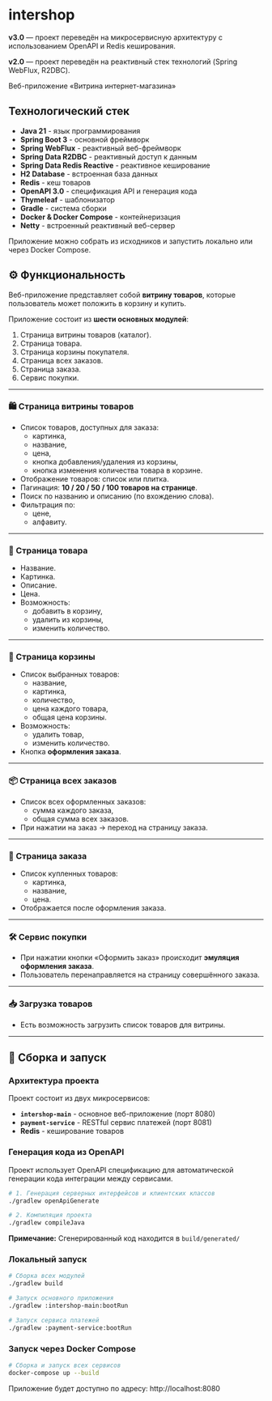 # intershop

**v3.0** — проект переведён на микросервисную архитектуру с использованием OpenAPI и Redis кеширования.

**v2.0** — проект переведён на реактивный стек технологий (Spring WebFlux, R2DBC).

Веб-приложение «Витрина интернет-магазина»

## Технологический стек

- **Java 21** - язык программирования
- **Spring Boot 3** - основной фреймворк
- **Spring WebFlux** - реактивный веб-фреймворк
- **Spring Data R2DBC** - реактивный доступ к данным
- **Spring Data Redis Reactive** - реактивное кеширование
- **H2 Database** - встроенная база данных
- **Redis** - кеш товаров
- **OpenAPI 3.0** - спецификация API и генерация кода
- **Thymeleaf** - шаблонизатор
- **Gradle** - система сборки
- **Docker & Docker Compose** - контейнеризация
- **Netty** - встроенный реактивный веб-сервер

Приложение можно собрать из исходников и запустить локально или через Docker Compose.

## ⚙️ Функциональность

Веб-приложение представляет собой **витрину товаров**, которые пользователь может положить в корзину и купить.

Приложение состоит из **шести основных модулей**:
1. Страница витрины товаров (каталог).
2. Страница товара.
3. Страница корзины покупателя.
4. Страница всех заказов.
5. Страница заказа.
6. Сервис покупки.

---

### 🛍 Страница витрины товаров
- Список товаров, доступных для заказа:
    - картинка,
    - название,
    - цена,
    - кнопка добавления/удаления из корзины,
    - кнопка изменения количества товара в корзине.
- Отображение товаров: список или плитка.
- Пагинация: **10 / 20 / 50 / 100 товаров на странице**.
- Поиск по названию и описанию (по вхождению слова).
- Фильтрация по:
    - цене,
    - алфавиту.

---

### 📄 Страница товара
- Название.
- Картинка.
- Описание.
- Цена.
- Возможность:
    - добавить в корзину,
    - удалить из корзины,
    - изменить количество.

---

### 🛒 Страница корзины
- Список выбранных товаров:
    - название,
    - картинка,
    - количество,
    - цена каждого товара,
    - общая цена корзины.
- Возможность:
    - удалить товар,
    - изменить количество.
- Кнопка **оформления заказа**.

---

### 📦 Страница всех заказов
- Список всех оформленных заказов:
    - сумма каждого заказа,
    - общая сумма всех заказов.
- При нажатии на заказ → переход на страницу заказа.

---

### 📑 Страница заказа
- Список купленных товаров:
    - картинка,
    - название,
    - цена.
- Отображается после оформления заказа.

---

### 🛠 Сервис покупки
- При нажатии кнопки «Оформить заказ» происходит **эмуляция оформления заказа**.
- Пользователь перенаправляется на страницу совершённого заказа.

---

### 📥 Загрузка товаров
- Есть возможность загрузить список товаров для витрины.  

---

## 🚀 Сборка и запуск

### Архитектура проекта

Проект состоит из двух микросервисов:
- **`intershop-main`** - основное веб-приложение (порт 8080)
- **`payment-service`** - RESTful сервис платежей (порт 8081)
- **Redis** - кеширование товаров

### Генерация кода из OpenAPI

Проект использует OpenAPI спецификацию для автоматической генерации кода интеграции между сервисами.

```bash
# 1. Генерация серверных интерфейсов и клиентских классов
./gradlew openApiGenerate

# 2. Компиляция проекта
./gradlew compileJava
```

**Примечание:** Сгенерированный код находится в `build/generated/` 

### Локальный запуск

```bash
# Сборка всех модулей
./gradlew build

# Запуск основного приложения
./gradlew :intershop-main:bootRun

# Запуск сервиса платежей
./gradlew :payment-service:bootRun
```

### Запуск через Docker Compose

```bash
# Сборка и запуск всех сервисов
docker-compose up --build

```

Приложение будет доступно по адресу: http://localhost:8080


